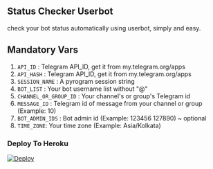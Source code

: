 ## Status Checker Userbot
check your bot status automatically using userbot, simply and easy.

## Mandatory Vars
1. `API_ID` : Telegram API_ID, get it from my.telegram.org/apps
2. `API_HASH` : Telegram API_ID, get it from my.telegram.org/apps
3. `SESSION_NAME` : A pyrogram session string
4. `BOT_LIST` : Your bot username list without "@" 
5. `CHANNEL_OR_GROUP_ID` : Your channel's or group's Telegram id 
6. `MESSAGE_ID` : Telegram id of message from your channel or group (Example: 10)
7. `BOT_ADMIN_IDS` : Bot admin id (Example: 123456 127890) ~ optional
8. `TIME_ZONE`: Your time zone (Example: Asia/Kolkata)

### Deploy To Heroku

[![Deploy](https://www.herokucdn.com/deploy/button.svg)](https://heroku.com/deploy?template=https://github.com/ALBINPRAVEEN/status-checker)
